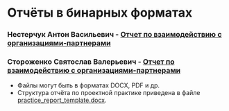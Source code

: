 # Отчёты в бинарных форматах
### Нестерчук Антон Васильевич - [Отчет по взаимодействию с организациями-партнерами](reports/report_with_partner_nesterchuk.md)
### Стороженко Святослав Валерьевич - [Отчет по взаимодействию с организациями-партнерами]()

- Файлы могут быть в форматах DOCX, PDF и др.
- Структура отчёта по проектной практике приведена в файле [practice_report_template.docx](practice_report_template.docx).

